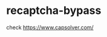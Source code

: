 # recaptcha-bypass
check https://www.capsolver.com/ 



















                                                                                                                                                           